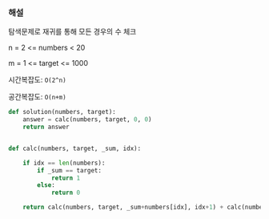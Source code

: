 ### 해설

탐색문제로 재귀를 통해 모든 경우의 수 체크

n = 2 <= numbers < 20

m = 1 <= target <= 1000

시간복잡도: `O(2^n)`

공간복잡도: `O(n+m)`

```python
def solution(numbers, target):
    answer = calc(numbers, target, 0, 0)
    return answer


def calc(numbers, target, _sum, idx):

    if idx == len(numbers):
        if _sum == target:
            return 1
        else:
            return 0

    return calc(numbers, target, _sum+numbers[idx], idx+1) + calc(numbers, target, _sum-numbers[idx], idx+1)
```
